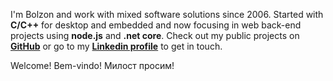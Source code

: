 
I'm Bolzon and work with mixed software solutions since 2006. Started with **C/C++** for desktop and embedded and now focusing in web back-end projects using **node.js** and **.net core**. Check out my public projects on **[GitHub](https://github.com/bolzon)** or go to my **[Linkedin profile](https://linkedin.com/in/alexandrebolzon)** to get in touch.

Welcome! Bem-vindo! Милост просим!
